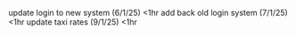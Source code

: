 update login to new system (6/1/25) <1hr
add back old login system (7/1/25) <1hr
update taxi rates (9/1/25) <1hr
